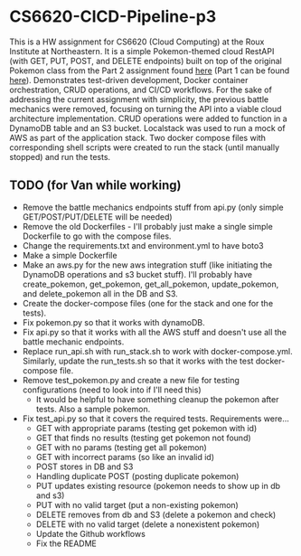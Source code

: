 # CS6620-CICD-Pipeline-p3
This is a HW assignment for CS6620 (Cloud Computing) at the Roux Institute at Northeastern. It is a simple Pokemon-themed cloud RestAPI (with GET, PUT, POST, and DELETE endpoints) built on top of the original Pokemon class from the Part 2 assignment found [here](https://github.com/charVANder/CS6620-CICD-Pipeline-p2) (Part 1 can be found [here](https://github.com/charVANder/CS6620-CICD-Pipeline-p1)). Demonstrates test-driven development, Docker container orchestration, CRUD operations, and CI/CD workflows. For the sake of addressing the current assignment with simplicity, the previous battle mechanics were removed, focusing on turning the API into a viable cloud architecture implementation. CRUD operations were added to function in a DynamoDB table and an S3 bucket. Localstack was used to run a mock of AWS as part of the application stack. Two docker compose files with corresponding shell scripts were created to run the stack (until manually stopped) and run the tests.

## TODO (for Van while working)
* Remove the battle mechanics endpoints stuff from api.py (only simple GET/POST/PUT/DELETE will be needed)
* Remove the old Dockerfiles - I'll probably just make a single simple Dockerfile to go with the compose files.
* Change the requirements.txt and environment.yml to have boto3
* Make a simple Dockerfile
* Make an aws.py for the new aws integration stuff (like initiating the DynamoDB operations and s3 bucket stuff). I'll probably have create_pokemon, get_pokemon, get_all_pokemon, update_pokemon, and delete_pokemon all in the DB and S3.
* Create the docker-compose files (one for the stack and one for the tests).
* Fix pokemon.py so that it works with dynamoDB.
* Fix api.py so that it works with all the AWS stuff and doesn't use all the battle mechanic endpoints.
* Replace run_api.sh with run_stack.sh to work with docker-compose.yml. Similarly, update the run_tests.sh so that it works with the test docker-compose file.
* Remove test_pokemon.py and create a new file for testing configurations (need to look into if I'll need this)
  * It would be helpful to have something cleanup the pokemon after tests. Also a sample pokemon.
* Fix test_api.py so that it covers the required tests. Requirements were...
  * GET with appropriate params (testing get pokemon with id)
  * GET that finds no results (testing get pokemon not found)
  * GET with no params (testing get all pokemon)
  * GET with incorrect params (so like an invalid id)
  * POST stores in DB and S3
  * Handling duplicate POST (posting duplicate pokemon)
  * PUT updates existing resource (pokemon needs to show up in db and s3)
  * PUT with no valid target (put a non-existing pokemon)
  * DELETE removes from db and S3 (delete a pokemon and check)
  * DELETE with no valid target (delete a nonexistent pokemon)
  * Update the Github workflows
  * Fix the README